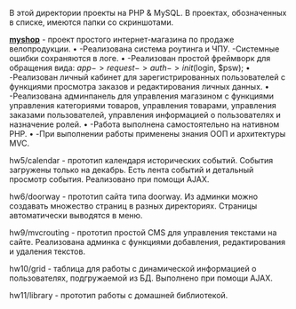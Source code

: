 В этой директории проекты на PHP & MySQL. В проектах, обозначенных в списке, имеются папки со скриншотами.

**[myshop](https://github.com/segakuz/repository/edit/master/PHP/myshop)** - 
проект простого интернет-магазина по продаже велопродукции. 
•	-Реализована система роутинга и ЧПУ. -Системные ошибки сохраняются в логе. 
•	-Реализован простой фреймворк для обращения вида: $app->request->auth->init($login, $psw); 
•	-Реализован личный кабинет для зарегистрированных пользователей с функциями просмотра заказов и редактирования личных данных. 
•	-Реализована админпанель для управления магазином с функциями управления категориями товаров, управления товарами, управления заказами пользователей, управления информацией о пользователях и назначение ролей. 
•	-Работа выполнена самостоятельно на нативном PHP. 
•	-При выполнении работы применены знания ООП и архитектуры MVC.

hw5/calendar - 
прототип календаря исторических событий. События загружены только на декабрь. Есть лента событий и детальный просмотр события. Реализовано при помощи AJAX.

hw6/doorway - 
прототип сайта типа doorway. Из админки можно создавать множество страниц в разных директориях. Страницы автоматически выводятся в меню.

hw9/mvcrouting - 
прототип простой CMS для управления текстами на сайте. Реализована админка с функциями добавления, редактирования и удаления текстов.

hw10/grid - 
таблица для работы с динамической информацией о пользователях, подгружаемой из БД. Выполнено при помощи AJAX.

hw11/library - 
прототип работы с домашней библиотекой.

